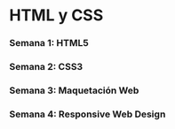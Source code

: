 # HTML y CSS

### Semana 1: HTML5
### Semana 2: CSS3
### Semana 3: Maquetación Web
### Semana 4: Responsive Web Design